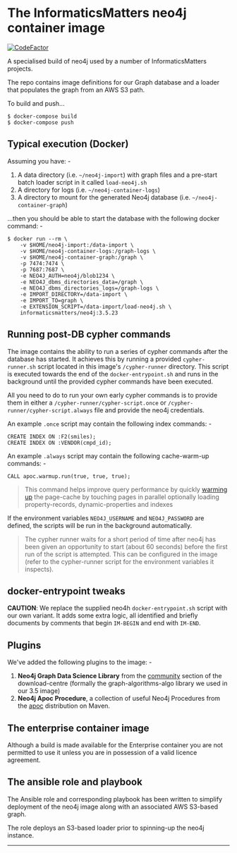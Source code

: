 # The InformaticsMatters neo4j container image

[![CodeFactor](https://www.codefactor.io/repository/github/informaticsmatters/docker-neo4j/badge)](https://www.codefactor.io/repository/github/informaticsmatters/docker-neo4j)

A specialised build of neo4j used by a number of InformaticsMatters projects.

The repo contains image definitions for our Graph database and a loader
that populates the graph from an AWS S3 path.

To build and push...

    $ docker-compose build
    $ docker-compose push

## Typical execution (Docker)
Assuming you have: -

1.  A data directory (i.e. `~/neo4j-import`) with graph files and a pre-start
    batch loader script in it called `load-neo4j.sh`
1.  A directory for logs (i.e. `~/neo4j-container-logs`)
1.  A directory to mount for the generated Neo4j database
    (i.e. `~/neo4j-container-graph`)

...then you should be able to start the database
with the following docker command: -

    $ docker run --rm \
        -v $HOME/neo4j-import:/data-import \
        -v $HOME/neo4j-container-logs:/graph-logs \
        -v $HOME/neo4j-container-graph:/graph \
        -p 7474:7474 \
        -p 7687:7687 \
        -e NEO4J_AUTH=neo4j/blob1234 \
        -e NEO4J_dbms_directories_data=/graph \
        -e NEO4J_dbms_directories_logs=/graph-logs \
        -e IMPORT_DIRECTORY=/data-import \
        -e IMPORT_TO=graph \
        -e EXTENSION_SCRIPT=/data-import/load-neo4j.sh \
        informaticsmatters/neo4j:3.5.23

## Running post-DB cypher commands
The image contains the ability to run a series of cypher commands
after the database has started. It achieves this by running a provided
`cypher-runner.sh` script located in this image's `/cypher-runner` directory.
This script is executed towards the end of the `docker-entrypoint.sh`
and runs in the background until the provided cypher commands have been
executed.

All you need to do to run your own early cypher commands
is to provide them in either a `/cypher-runner/cypher-script.once`
or `/cypher-runner/cypher-script.always` file and provide
the neo4j credentials.

An example `.once` script may contain the following index commands: -

    CREATE INDEX ON :F2(smiles);
    CREATE INDEX ON :VENDOR(cmpd_id);
    
An example `.always` script may contain the following cache-warm-up commands: -

    CALL apoc.warmup.run(true, true, true);

>   This command helps improve query performance by quickly [warming up] the
    page-cache by touching pages in parallel optionally loading
    property-records, dynamic-properties and indexes

If the environment variables `NEO4J_USERNAME` and `NEO4J_PASSWORD` are defined,
the scripts will be run in the background automatically.

>   The cypher runner waits for a short period of time after neo4j has been
    given an opportunity to start (about 60 seconds) before the first run of
    the script is attempted. This can be configured in the image (refer
    to the cypher-runner script for the environment variables it inspects).

## docker-entrypoint tweaks
**CAUTION**: We replace the supplied neo4h `docker-entrypoint.sh` script with
our own variant. It adds some extra logic, all identified and briefly documents
by comments that begin `IM-BEGIN` and end with `IM-END`.

## Plugins
We've added the following plugins to the image: -

1.  **Neo4j Graph Data Science Library** from the [community] section of the
    download-centre
    (formally the graph-algorithms-algo library we used in our 3.5 image)
2.  **Neo4j Apoc Procedure**, a collection of useful Neo4j Procedures
    from the [apoc] distribution on Maven.

## The enterprise container image
Although a build is made available for the Enterprise container
you are not permitted to use it unless you are in possession of a
valid licence agreement.
    
## The ansible role and playbook
The Ansible role and corresponding playbook has been written to simplify
deployment of the neo4j image along with an associated AWS S3-based graph.

The role deploys an S3-based loader prior to spinning-up the neo4j instance. 

---

[apoc]: https://mvnrepository.com/artifact/org.neo4j.procedure/apoc
[community]: https://neo4j.com/download-center/#community
[warming up]: https://neo4j-contrib.github.io/neo4j-apoc-procedures/3.5/operational/warmup/
